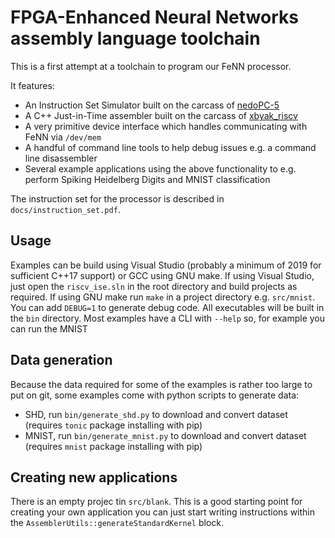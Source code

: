 # FPGA-Enhanced Neural Networks assembly language toolchain
This is a first attempt at a toolchain to program our FeNN processor.

It features:
* An Instruction Set Simulator built on the carcass of [nedoPC-5](https://gitlab.com/nedopc/npc5/-/blob/master/emu-rv32i.c)
* A C++ Just-in-Time assembler built on the carcass of [xbyak_riscv](https://github.com/herumi/xbyak_riscv)
* A very primitive device interface which handles communicating with FeNN via ``/dev/mem``
* A handful of command line tools to help debug issues e.g. a command line disassembler
* Several example applications using the above functionality to e.g. perform Spiking Heidelberg Digits and MNIST classification

The instruction set for the processor is described in ``docs/instruction_set.pdf``.

## Usage
Examples can be build using Visual Studio (probably a minimum of 2019 for sufficient C++17 support) or GCC using GNU make. 
If using Visual Studio, just open the ``riscv_ise.sln`` in the root directory and build projects as required.
If using GNU make run ``make`` in a project directory e.g. ``src/mnist``. You can add ``DEBUG=1`` to generate debug code.
All executables will be built in the ``bin`` directory.
Most examples have a CLI with ``--help`` so, for example you can run the MNIST

## Data generation
Because the data required for some of the examples is rather too large to put on git, some examples come with python scripts to generate data:
* SHD, run ``bin/generate_shd.py`` to download and convert dataset (requires ``tonic`` package installing with pip)
* MNIST, run ``bin/generate_mnist.py`` to download and convert dataset (requires ``mnist`` package installing with pip)

## Creating new applications
There is an empty projec tin ``src/blank``. This is a good starting point for creating your own application you can just start writing instructions within the ``AssemblerUtils::generateStandardKernel`` block.
